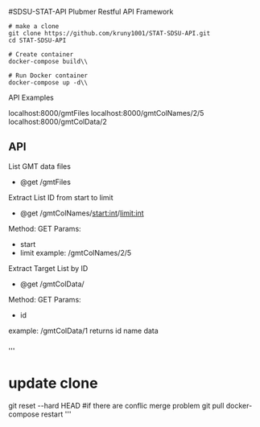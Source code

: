 #SDSU-STAT-API
Plubmer Restful API Framework

```
# make a clone
git clone https://github.com/kruny1001/STAT-SDSU-API.git
cd STAT-SDSU-API
```

```
# Create container
docker-compose build\\

# Run Docker container
docker-compose up -d\\
```

API Examples

localhost:8000/gmtFiles
localhost:8000/gmtColNames/2/5
localhost:8000/gmtColData/2

## API

List GMT data files
* @get /gmtFiles


Extract List ID from start to limit
* @get /gmtColNames/<start:int>/<limit:int>

Method: GET
Params:
  * start
  * limit
example: /gmtColNames/2/5


Extract Target List by ID
* @get /gmtColData/<id>

Method: GET
Params:
  * id

example: /gmtColData/1
returns
  id
  name
  data


###

'''
# update clone
git reset --hard HEAD #if there are conflic merge problem
git pull
docker-compose restart
'''
